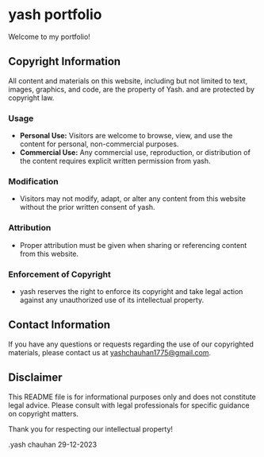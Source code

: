 # yash portfolio

Welcome to my portfolio!

## Copyright Information

All content and materials on this website, including but not limited to text, images, graphics, and code, are the property of Yash. and are protected by copyright law.

### Usage

- **Personal Use:** Visitors are welcome to browse, view, and use the content for personal, non-commercial purposes.
- **Commercial Use:** Any commercial use, reproduction, or distribution of the content requires explicit written permission from yash.

### Modification

- Visitors may not modify, adapt, or alter any content from this website without the prior written consent of yash.

### Attribution

- Proper attribution must be given when sharing or referencing content from this website.

### Enforcement of Copyright

- yash reserves the right to enforce its copyright and take legal action against any unauthorized use of its intellectual property.

## Contact Information

If you have any questions or requests regarding the use of our copyrighted materials, please contact us at yashchauhan1775@gmail.com.

## Disclaimer

This README file is for informational purposes only and does not constitute legal advice. Please consult with legal professionals for specific guidance on copyright matters.

Thank you for respecting our intellectual property!

.yash chauhan
29-12-2023
